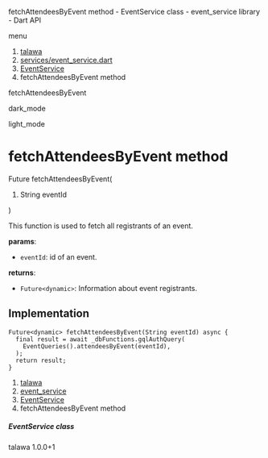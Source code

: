 




fetchAttendeesByEvent method - EventService class - event\_service library - Dart API







menu

1. [talawa](../../index.html)
2. [services/event\_service.dart](../../services_event_service/services_event_service-library.html)
3. [EventService](../../services_event_service/EventService-class.html)
4. fetchAttendeesByEvent method

fetchAttendeesByEvent


dark\_mode

light\_mode




# fetchAttendeesByEvent method


Future
fetchAttendeesByEvent(

1. String eventId

)

This function is used to fetch all registrants of an event.

**params**:

* `eventId`: id of an event.

**returns**:

* `Future<dynamic>`: Information about event registrants.

## Implementation

```
Future<dynamic> fetchAttendeesByEvent(String eventId) async {
  final result = await _dbFunctions.gqlAuthQuery(
    EventQueries().attendeesByEvent(eventId),
  );
  return result;
}
```

 


1. [talawa](../../index.html)
2. [event\_service](../../services_event_service/services_event_service-library.html)
3. [EventService](../../services_event_service/EventService-class.html)
4. fetchAttendeesByEvent method

##### EventService class





talawa
1.0.0+1






